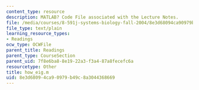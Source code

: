```yaml
---
content_type: resource
description: MATLAB? Code File associated with the Lecture Notes.
file: /media/courses/8-591j-systems-biology-fall-2004/8e3d68094ca90979b49c8a3044368669_how_eig.m
file_type: text/plain
learning_resource_types:
- Readings
ocw_type: OCWFile
parent_title: Readings
parent_type: CourseSection
parent_uid: 7f8e6ba8-8e19-22a3-f3a4-87a8fecefc6a
resourcetype: Other
title: how_eig.m
uid: 8e3d6809-4ca9-0979-b49c-8a3044368669
---
```

